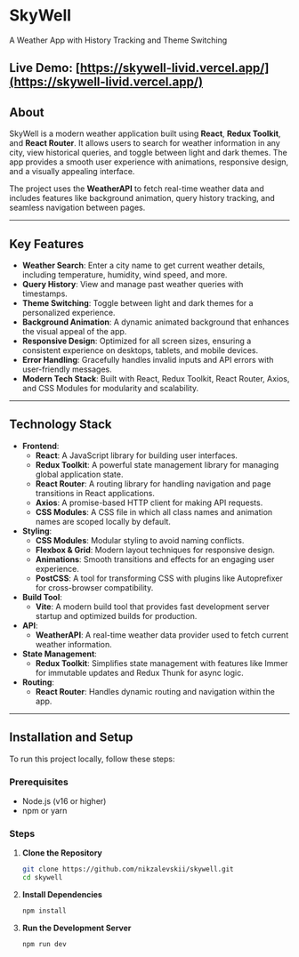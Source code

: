 # **SkyWell**

A Weather App with History Tracking and Theme Switching

## **Live Demo:** [https://skywell-livid.vercel.app/](https://skywell-livid.vercel.app/)

## **About**

SkyWell is a modern weather application built using **React**, **Redux Toolkit**, and **React Router**. It allows users to search for weather information in any city, view historical queries, and toggle between light and dark themes. The app provides a smooth user experience with animations, responsive design, and a visually appealing interface.

The project uses the **WeatherAPI** to fetch real-time weather data and includes features like background animation, query history tracking, and seamless navigation between pages.

---

## **Key Features**

- **Weather Search**: Enter a city name to get current weather details, including temperature, humidity, wind speed, and more.
- **Query History**: View and manage past weather queries with timestamps.
- **Theme Switching**: Toggle between light and dark themes for a personalized experience.
- **Background Animation**: A dynamic animated background that enhances the visual appeal of the app.
- **Responsive Design**: Optimized for all screen sizes, ensuring a consistent experience on desktops, tablets, and mobile devices.
- **Error Handling**: Gracefully handles invalid inputs and API errors with user-friendly messages.
- **Modern Tech Stack**: Built with React, Redux Toolkit, React Router, Axios, and CSS Modules for modularity and scalability.

---

## **Technology Stack**

- **Frontend**:
  - **React**: A JavaScript library for building user interfaces.
  - **Redux Toolkit**: A powerful state management library for managing global application state.
  - **React Router**: A routing library for handling navigation and page transitions in React applications.
  - **Axios**: A promise-based HTTP client for making API requests.
  - **CSS Modules**: A CSS file in which all class names and animation names are scoped locally by default.
- **Styling**:
  - **CSS Modules**: Modular styling to avoid naming conflicts.
  - **Flexbox & Grid**: Modern layout techniques for responsive design.
  - **Animations**: Smooth transitions and effects for an engaging user experience.
  - **PostCSS**: A tool for transforming CSS with plugins like Autoprefixer for cross-browser compatibility.
- **Build Tool**:
  - **Vite**: A modern build tool that provides fast development server startup and optimized builds for production.
- **API**:
  - **WeatherAPI**: A real-time weather data provider used to fetch current weather information.
- **State Management**:
  - **Redux Toolkit**: Simplifies state management with features like Immer for immutable updates and Redux Thunk for async logic.
- **Routing**:
  - **React Router**: Handles dynamic routing and navigation within the app.

---

## **Installation and Setup**

To run this project locally, follow these steps:

### **Prerequisites**

- Node.js (v16 or higher)
- npm or yarn

### **Steps**

1. **Clone the Repository**
   ```bash
   git clone https://github.com/nikzalevskii/skywell.git
   cd skywell
   ```
2. **Install Dependencies**
   ```bash
   npm install
   ```
3. **Run the Development Server**
   ```bash
   npm run dev
   ```
